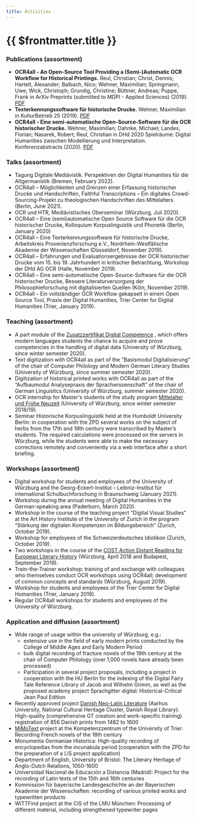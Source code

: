```yaml
---
title: Activities
---
```

# {{ $frontmatter.title }}
### Publications (assortment)
- **OCR4all - An Open-Source Tool Providing a (Semi-)Automatic OCR
  Workflow for Historical Printings.**  Reul, Christian; Christ,
  Dennis; Hartelt, Alexander; Balbach, Nico; Wehner, Maximilian;
  Springmann, Uwe; Wick, Christoph; Grundig, Christine; Büttner,
  Andreas; Puppe, Frank in ArXiv Preprints (submitted to MDPI - Applied
  Sciences) (2019). [PDF](https://arxiv.org/pdf/1909.04032.pdf)
- **Texterkennungssoftware für historische Drucke.** Wehner,
  Maximilian in KulturBetrieb 25 (2019). [PDF](http://www.kulturbetrieb-magazin.de/fileadmin/user_upload/kulturbetrieb-magazin/magazin/KulturBetrieb-2019-Ausgabe-2-November.pdf)
- **OCR4all - Eine semi-automatische Open-Source-Software für die
  OCR historischer Drucke.** Wehner, Maximilian; Dahnke, Michael;
  Landes, Florian; Nasarek, Robert; Reul, Christian in DHd 2020
  Spielräume: Digital Humanities zwischen Modellierung und
  Interpretation. Konferenzabstracts (2020). [PDF](http://doi.org/10.5281/zenodo.3666690)

### Talks (assortment)
- Tagung Digitale Mediävistik. Perspektiven der Digital
  Humanities für die Altgermanistik (Bremen, February 2022).
- OCR4all – Möglichkeiten und Grenzen einer Erfassung
  historischer Drucke und Handschriften, Faithful Transcriptions – Ein
  digitales Crowd-Sourcing-Projekt zu theologischen Handschriften des
  Mittelalters (Berlin, June 2021).
- OCR und HTR, Mediävistisches Oberseminar (Würzburg, Juli 2020).
- OCR4all – Eine (semi)automatische Open Source Software für die OCR
  historischer Drucke, Kolloquium Korpuslinguistik und Phonetik (Berlin,
  January 2020)
- OCR4all – Eine Texterkennungssoftware für historische Drucke,
  Arbeitskreis Provenienzforschung e.V., Nordrhein-Westfälische Akademie
  der Wissenschaften (Düsseldorf, November 2019).
- OCR4all – Erfahrungen und Evaluationsergebnisse der OCR
  historischer Drucke vom 15. bis 19. Jahrhundert in kritischer
  Betrachtung, Workshop der DHd AG OCR (Halle, November 2019).
- OCR4all – Eine semi-automatische Open-Source-Software für die OCR
  historischer Drucke, Bessere Literaturversorgung der
  Philosophieforschung mit digitalisierten Quellen (Köln, November
  2019).
- OCR4all – Ein vollständiger OCR Workflow gekapselt in einem Open
  Source Tool, Praxis der Digital Humanities, Trier Center for Digital
  Humanities (Trier, January 2019).

### Teaching (assortment)
- A part module of the [Zusatzzertifikat
  Digital Competence](https://www.neuphil.uni-wuerzburg.de/anglistik/studium/im-studium/zusatzzertifikat-digitale-kompetenz/)
  , which offers modern languages students
  the chance to acquire and prove competencies in the handling of
  digital data (University of Würzburg, since winter semester 2020).
- Text digitization with OCR4all as part of the "Basismodul
  Digitalisierung" of the chair of Computer Philology and Modern German
  Literary Studies (University of Würzburg, since summer semester 2020).
- Digitization of historical printed works with OCR4all as part of
  the “Aufbaumodul Analysepraxis der Sprachwissenschaft” of the chair of
  German Linguistics (University of Würzburg, summer semester 2020).
- OCR internship for Master's students of the study program [Mittelalter
  und Frühe Neuzeit](http://www.mfn.uni-wuerzburg.de/masterstudiengang/)
  (University of Würzburg, since winter semester 2018/19).
- Seminar Historische Korpuslinguistik held at the Humboldt
  University Berlin: in cooperation with the ZPD several works on the
  subject of herbs from the 17th and 18th century were transcribed by
  Master’s students. The required calculations were processed on the
  servers in Würzburg, while the students were able to make the
  necessary corrections remotely and conveniently via a web interface
  after a short briefing.

### Workshops (assortment)
- Digital workshop for students and employees of the University of
  Würzburg and the Georg-Eckert-Institut – Leibniz-Institut für
  international Schulbuchforschung in Braunschweig (January 2021).
- Workshop during the annual meeting of Digital Humanities in the
  German-speaking area (Paderborn, March 2020).
- Workshop in the course of the teaching project “Digital Visual
  Studies” at the Art History Institute of the University of Zurich in
  the program “Stärkung der digitalen Kompetenzen im Bildungsbereich”
  (Zurich, October 2019).
- Workshop for employees of the Schweizerdeutsches Idiotikon (Zurich,
  October 2019).
- Two workshops in the course of the [COST Action Distant Reading
  for European Literary History](https://www.distant-reading.net/) (Würzburg, April 2018 and Budapest,
  September 2019).
- Train-the-Trainer workshop: training of and exchange with
  colleagues who themselves conduct OCR workshops using OCR4all;
  development of common concepts and standards (Würzburg, August 2019).
- Workshop for students and employees of the Trier Center for Digital
  Humanities (Trier, January 2019).
- Regular OCR4all workshops for students and employees of the
  University of Würzburg.

### Application and diffusion (assortment)

- Wide range of usage within the university of Würzburg, e.g.:
    - extensive use in the field of early modern prints conducted by the
      College of Middle Ages and Early Modern Period
    - bulk digital recording of fracture novels of the 19th century at
      the chair of Computer Philology (over 1,000 novels have already been
      processed)
    - Participation in several project proposals, including a project in
      cooperation with the HU Berlin for the indexing of the Digital Fairy
      Tale Reference Library of Jacob and Wilhelm Grimm, as well as the
      proposed academy project Sprachgitter digital: Historical-Critical
      Jean Paul Edition
- Recently approved project [Danish
  Neo-Latin Literature](https://kulturarvscluster.kb.dk/projekter/danish-neo-latin-literature-digitalisering-af-danmarks-latinsksprogede-kulturarv-fra-perioden-1482-1600)
  (Aarhus University, National Cultural
  Heritage Cluster, Danish Royal Library): High-quality (comprehensive
  GT creation and work-specific training) registration of 856 Danish
  prints from 1482 to 1600
- [MiMoText](https://www.mimotext.uni-trier.de/) project
  at the Kompetenzzentrum of the University of Trier: Recording French
  novels of the 18th century
- Monumenta Germaniae Historica: High-quality recording of
  encyclopedias from the incunabula period (cooperation with the ZPD for
  the preparation of a LIS project application)
- Department of English, University of Bristol: The Literary Heritage
  of Anglo-Dutch Relations, 1050-1600
- Universidad Nacional de Educación a Distancia (Madrid): Project for
  the recording of Latin texts of the 15th and 16th centuries
- Kommission für bayerische Landesgeschichte an der Bayerischen
  Akademie der Wissenschaften: recording of various printed works and
  typewritten products
- WiTTFind project at the CIS of the LMU München: Processing of
  different material, including strengthened typewriter pages
